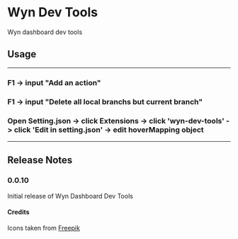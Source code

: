 # Wyn Dev Tools

Wyn dashboard dev tools

## Usage
--------

### F1 -> input "Add an action"
### F1 -> input "Delete all local branchs but current branch"
### Open Setting.json -> click Extensions -> click 'wyn-dev-tools' -> click 'Edit in setting.json' -> edit hoverMapping object

-------

## Release Notes

### 0.0.10

Initial release of Wyn Dashboard Dev Tools


#### Credits
Icons taken from [Freepik](https://www.flaticon.com/authors/freepik)

